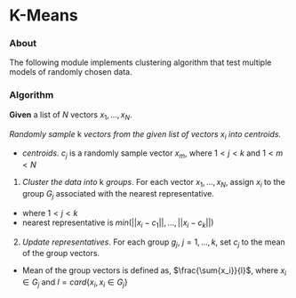 # K-Means
 
### About ###
The following module implements clustering algorithm that test multiple models of randomly chosen data.


### Algorithm ###

__Given__ a list of *N* vectors $x_1, ..., x_N$.

*Randomly sample* k *vectors from the given list of vectors $x_i$ into centroids.*
- *centroids*. $c_j$ is a randomly sample vector $x_m$, where $1 < j < k$ and $1 < m < N$


1. *Cluster the data into* k *groups*. For each vector $x_1, ..., x_N$, assign $x_i$ to the group $G_j$ associated with the nearest representative.
- where $1 < j < k$
- nearest representative is $min(||x_i-c_1||, ..., ||x_i-c_{k}||)$


2. *Update representatives*. For each group $g_j$, $j=1,...,k$, set $c_j$ to the mean of the group vectors.
- Mean of the group vectors is defined as, $\frac{\sum{x_i}}{l}$, where $x_i \in G_j$ and $l = card\{x_i, x_i \in G_j\}$